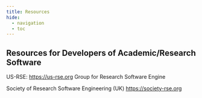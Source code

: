 ```yaml
---
title: Resources
hide:
  - navigation
  - toc
---
```


## Resources for Developers of Academic/Research Software

US-RSE: https://us-rse.org  Group for Research Software Engine


Society of Research Software Engineering (UK) https://society-rse.org

